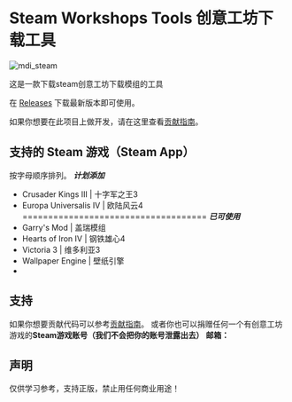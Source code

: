 # Steam Workshops Tools 创意工坊下载工具

![mdi_steam](https://github.com/user-attachments/assets/67a33987-017f-4bb1-9740-3c84eb55c4a6)

这是一款下载steam创意工坊下载模组的工具

在 [Releases](https://github.com/King-zzk/Steam-Workshops-Tools-SWTools/releases) 下载最新版本即可使用。

如果你想要在此项目上做开发，请在这里查看[贡献指南](https://github.com/King-zzk/Steam-Workshops-Tools-SWTools/blob/master/CONTRIBUTING.md)。

## 支持的 Steam 游戏（Steam App）

按字母顺序排列。
***计划添加***
- Crusader Kings III | 十字军之王3
- Europa Universalis IV | 欧陆风云4
====================================
***已可使用***
- Garry's Mod | 盖瑞模组
- Hearts of Iron IV | 钢铁雄心4
- Victoria 3 | 维多利亚3
- Wallpaper Engine | 壁纸引擎
- 
## 支持
如果你想要贡献代码可以参考[贡献指南](https://github.com/King-zzk/Steam-Workshops-Tools-SWTools/blob/master/CONTRIBUTING.md)。
或者你也可以捐赠任何一个有创意工坊游戏的**Steam游戏账号（我们不会把你的账号泄露出去）**
**邮箱：**


## 声明

仅供学习参考，支持正版，禁止用任何商业用途！
